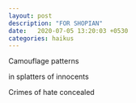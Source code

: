 ```yaml
---
layout: post
description: "FOR SHOPIAN"
date:   2020-07-05 13:20:03 +0530
categories: haikus
---
```

Camouflage patterns

in splatters of innocents

Crimes of hate concealed
